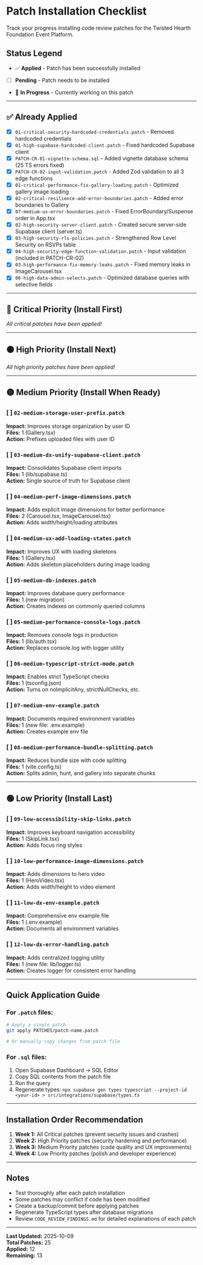# Patch Installation Checklist

Track your progress installing code review patches for the Twisted Hearth Foundation Event Platform.

## Status Legend
- ✅ **Applied** - Patch has been successfully installed
- [ ] **Pending** - Patch needs to be installed
- 🔄 **In Progress** - Currently working on this patch

---

## ✅ Already Applied

- [x] `01-critical-security-hardcoded-credentials.patch` - Removed hardcoded credentials
- [x] `01-high-supabase-hardcoded-client.patch` - Fixed hardcoded Supabase client
- [x] `PATCH-CR-01-vignette-schema.sql` - Added vignette database schema (25 TS errors fixed)
- [x] `PATCH-CR-02-input-validation.patch` - Added Zod validation to all 3 edge functions
- [x] `01-critical-performance-fix-gallery-loading.patch` - Optimized gallery image loading
- [x] `02-critical-resilience-add-error-boundaries.patch` - Added error boundaries to Gallery
- [x] `07-medium-ux-error-boundaries.patch` - Fixed ErrorBoundary/Suspense order in App.tsx
- [x] `02-high-security-server-client.patch` - Created secure server-side Supabase client (server.ts)
- [x] `03-high-security-rls-policies.patch` - Strengthened Row Level Security on RSVPs table
- [x] `04-high-security-edge-function-validation.patch` - Input validation (included in PATCH-CR-02)
- [x] `03-high-performance-fix-memory-leaks.patch` - Fixed memory leaks in ImageCarousel.tsx
- [x] `06-high-data-admin-selects.patch` - Optimized database queries with selective fields

---

## 🔴 Critical Priority (Install First)

*All critical patches have been applied!*

---

## 🟠 High Priority (Install Next)

*All high priority patches have been applied!*

---

## 🟡 Medium Priority (Install When Ready)

### [ ] `02-medium-storage-user-prefix.patch`
**Impact:** Improves storage organization by user ID  
**Files:** 1 (Gallery.tsx)  
**Action:** Prefixes uploaded files with user ID

### [ ] `03-medium-dx-unify-supabase-client.patch`
**Impact:** Consolidates Supabase client imports  
**Files:** 1 (lib/supabase.ts)  
**Action:** Single source of truth for Supabase client

### [ ] `04-medium-perf-image-dimensions.patch`
**Impact:** Adds explicit image dimensions for better performance  
**Files:** 2 (Carousel.tsx, ImageCarousel.tsx)  
**Action:** Adds width/height/loading attributes

### [ ] `04-medium-ux-add-loading-states.patch`
**Impact:** Improves UX with loading skeletons  
**Files:** 1 (Gallery.tsx)  
**Action:** Adds skeleton placeholders during image loading

### [ ] `05-medium-db-indexes.patch`
**Impact:** Improves database query performance  
**Files:** 1 (new migration)  
**Action:** Creates indexes on commonly queried columns

### [ ] `05-medium-performance-console-logs.patch`
**Impact:** Removes console logs in production  
**Files:** 1 (lib/auth.tsx)  
**Action:** Replaces console.log with logger utility

### [ ] `06-medium-typescript-strict-mode.patch`
**Impact:** Enables strict TypeScript checks  
**Files:** 1 (tsconfig.json)  
**Action:** Turns on noImplicitAny, strictNullChecks, etc.

### [ ] `07-medium-env-example.patch`
**Impact:** Documents required environment variables  
**Files:** 1 (new file: .env.example)  
**Action:** Creates example env file


### [ ] `08-medium-performance-bundle-splitting.patch`
**Impact:** Reduces bundle size with code splitting  
**Files:** 1 (vite.config.ts)  
**Action:** Splits admin, hunt, and gallery into separate chunks

---

## 🟢 Low Priority (Install Last)

### [ ] `09-low-accessibility-skip-links.patch`
**Impact:** Improves keyboard navigation accessibility  
**Files:** 1 (SkipLink.tsx)  
**Action:** Adds focus ring styles

### [ ] `10-low-performance-image-dimensions.patch`
**Impact:** Adds dimensions to hero video  
**Files:** 1 (HeroVideo.tsx)  
**Action:** Adds width/height to video element

### [ ] `11-low-dx-env-example.patch`
**Impact:** Comprehensive env example file  
**Files:** 1 (.env.example)  
**Action:** Documents all environment variables

### [ ] `12-low-dx-error-handling.patch`
**Impact:** Adds centralized logging utility  
**Files:** 1 (new file: lib/logger.ts)  
**Action:** Creates logger for consistent error handling

---

## Quick Application Guide

### For `.patch` files:
```bash
# Apply a single patch
git apply PATCHES/patch-name.patch

# Or manually copy changes from patch file
```

### For `.sql` files:
1. Open Supabase Dashboard → SQL Editor
2. Copy SQL contents from the patch file
3. Run the query
4. Regenerate types: `npx supabase gen types typescript --project-id <your-id> > src/integrations/supabase/types.ts`

---

## Installation Order Recommendation

1. **Week 1:** All Critical patches (prevent security issues and crashes)
2. **Week 2:** High Priority patches (security hardening and performance)
3. **Week 3:** Medium Priority patches (code quality and UX improvements)
4. **Week 4:** Low Priority patches (polish and developer experience)

---

## Notes

- Test thoroughly after each patch installation
- Some patches may conflict if code has been modified
- Create a backup/commit before applying patches
- Regenerate TypeScript types after database migrations
- Review `CODE_REVIEW_FINDINGS.md` for detailed explanations of each patch

---

**Last Updated:** 2025-10-09  
**Total Patches:** 25  
**Applied:** 12  
**Remaining:** 13
